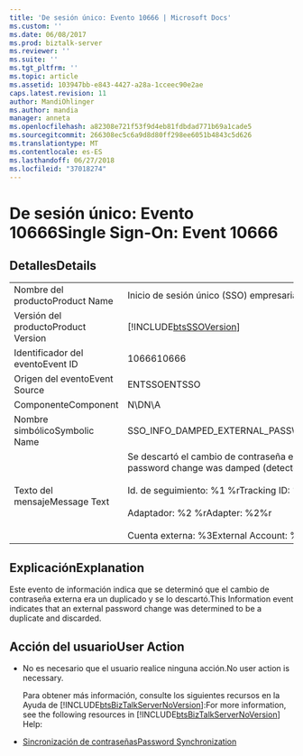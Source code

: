 ```yaml
---
title: 'De sesión único: Evento 10666 | Microsoft Docs'
ms.custom: ''
ms.date: 06/08/2017
ms.prod: biztalk-server
ms.reviewer: ''
ms.suite: ''
ms.tgt_pltfrm: ''
ms.topic: article
ms.assetid: 103947bb-e843-4427-a28a-1cceec90e2ae
caps.latest.revision: 11
author: MandiOhlinger
ms.author: mandia
manager: anneta
ms.openlocfilehash: a82308e721f53f9d4eb81fdbdad771b69a1cade5
ms.sourcegitcommit: 266308ec5c6a9d8d80ff298ee6051b4843c5d626
ms.translationtype: MT
ms.contentlocale: es-ES
ms.lasthandoff: 06/27/2018
ms.locfileid: "37018274"
---
```

# <a name="single-sign-on-event-10666"></a><span data-ttu-id="6df43-102">De sesión único: Evento 10666</span><span class="sxs-lookup"><span data-stu-id="6df43-102">Single Sign-On: Event 10666</span></span>
## <a name="details"></a><span data-ttu-id="6df43-103">Detalles</span><span class="sxs-lookup"><span data-stu-id="6df43-103">Details</span></span>  

|                 |                                                                                                                                                                            |
|-----------------|----------------------------------------------------------------------------------------------------------------------------------------------------------------------------|
|  <span data-ttu-id="6df43-104">Nombre del producto</span><span class="sxs-lookup"><span data-stu-id="6df43-104">Product Name</span></span>   |                                                                         <span data-ttu-id="6df43-105">Inicio de sesión único (SSO) empresarial</span><span class="sxs-lookup"><span data-stu-id="6df43-105">Enterprise Single Sign-On</span></span>                                                                          |
| <span data-ttu-id="6df43-106">Versión del producto</span><span class="sxs-lookup"><span data-stu-id="6df43-106">Product Version</span></span> |                                                         [!INCLUDE[btsSSOVersion](../includes/btsssoversion-md.md)]                                                         |
|    <span data-ttu-id="6df43-107">Identificador del evento</span><span class="sxs-lookup"><span data-stu-id="6df43-107">Event ID</span></span>     |                                                                                   <span data-ttu-id="6df43-108">10666</span><span class="sxs-lookup"><span data-stu-id="6df43-108">10666</span></span>                                                                                    |
|  <span data-ttu-id="6df43-109">Origen del evento</span><span class="sxs-lookup"><span data-stu-id="6df43-109">Event Source</span></span>   |                                                                                   <span data-ttu-id="6df43-110">ENTSSO</span><span class="sxs-lookup"><span data-stu-id="6df43-110">ENTSSO</span></span>                                                                                   |
|    <span data-ttu-id="6df43-111">Componente</span><span class="sxs-lookup"><span data-stu-id="6df43-111">Component</span></span>    |                                                                                    <span data-ttu-id="6df43-112">N\D</span><span class="sxs-lookup"><span data-stu-id="6df43-112">N\A</span></span>                                                                                     |
|  <span data-ttu-id="6df43-113">Nombre simbólico</span><span class="sxs-lookup"><span data-stu-id="6df43-113">Symbolic Name</span></span>  |                                                                  <span data-ttu-id="6df43-114">SSO_INFO_DAMPED_EXTERNAL_PASSWORD_CHANGE</span><span class="sxs-lookup"><span data-stu-id="6df43-114">SSO_INFO_DAMPED_EXTERNAL_PASSWORD_CHANGE</span></span>                                                                  |
|  <span data-ttu-id="6df43-115">Texto del mensaje</span><span class="sxs-lookup"><span data-stu-id="6df43-115">Message Text</span></span>   | <span data-ttu-id="6df43-116">Se descartó el cambio de contraseña externa (se detectó como duplicado y se descartó).%r</span><span class="sxs-lookup"><span data-stu-id="6df43-116">An external password change was damped (detected as a duplicate and discarded).%r</span></span><br /><br /> <span data-ttu-id="6df43-117">Id. de seguimiento: %1 %r</span><span class="sxs-lookup"><span data-stu-id="6df43-117">Tracking ID: %1%r</span></span><br /><br /> <span data-ttu-id="6df43-118">Adaptador: %2 %r</span><span class="sxs-lookup"><span data-stu-id="6df43-118">Adapter: %2%r</span></span><br /><br /> <span data-ttu-id="6df43-119">Cuenta externa: %3</span><span class="sxs-lookup"><span data-stu-id="6df43-119">External Account: %3</span></span> |

## <a name="explanation"></a><span data-ttu-id="6df43-120">Explicación</span><span class="sxs-lookup"><span data-stu-id="6df43-120">Explanation</span></span>  
 <span data-ttu-id="6df43-121">Este evento de información indica que se determinó que el cambio de contraseña externa era un duplicado y se lo descartó.</span><span class="sxs-lookup"><span data-stu-id="6df43-121">This Information event indicates that an external password change was determined to be a duplicate and discarded.</span></span>  

## <a name="user-action"></a><span data-ttu-id="6df43-122">Acción del usuario</span><span class="sxs-lookup"><span data-stu-id="6df43-122">User Action</span></span>  

- <span data-ttu-id="6df43-123">No es necesario que el usuario realice ninguna acción.</span><span class="sxs-lookup"><span data-stu-id="6df43-123">No user action is necessary.</span></span>  

  <span data-ttu-id="6df43-124">Para obtener más información, consulte los siguientes recursos en la Ayuda de [!INCLUDE[btsBizTalkServerNoVersion](../includes/btsbiztalkservernoversion-md.md)]:</span><span class="sxs-lookup"><span data-stu-id="6df43-124">For more information, see the following resources in [!INCLUDE[btsBizTalkServerNoVersion](../includes/btsbiztalkservernoversion-md.md)] Help:</span></span>  

- [<span data-ttu-id="6df43-125">Sincronización de contraseñas</span><span class="sxs-lookup"><span data-stu-id="6df43-125">Password Synchronization</span></span>](../core/password-synchronization2.md)
